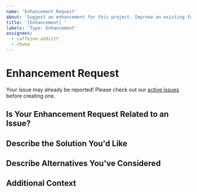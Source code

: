 ```yaml
---
name: 'Enhancement Request'
about: 'Suggest an enhancement for this project. Improve an existing feature'
title: '[Enhancement] '
labels: 'Type: Enhancement'
assignees:
  - caffeine-addictt
  - chwee
---
```


# Enhancement Request

Your issue may already be reported!
Please check out our [active issues](https://github.com/python-thread/thread/issues) before creating one.

## Is Your Enhancement Request Related to an Issue?

<!--
If yes, provide a clear and concise description of what the problem is
E.g.:
  Issue #
  I'm always frustrated when...
-->

## Describe the Solution You'd Like

<!--
A clear and concise description of what you'd like
-->

## Describe Alternatives You've Considered

<!--
A clear and concise description of other alternatives you have considered
-->

## Additional Context

<!--
Any other extra context or information
-->
